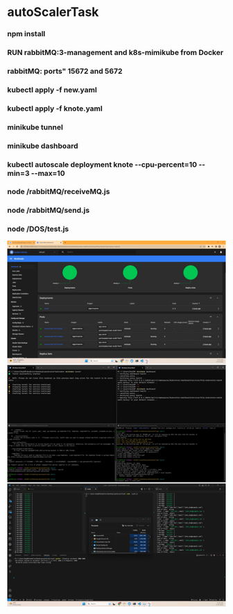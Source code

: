# autoScalerTask

### npm install

### RUN rabbitMQ:3-management and k8s-mimikube from Docker
### rabbitMQ: ports" 15672 and 5672

### kubectl apply -f new.yaml
### kubectl apply -f knote.yaml

### minikube tunnel

### minikube dashboard

### kubectl autoscale deployment knote --cpu-percent=10 --min=3 --max=10

### node /rabbitMQ/receiveMQ.js
### node /rabbitMQ/send.js
### node /DOS/test.js

![Dashboard](./images/dashboard.jpg)
![Terminals](./images/terminals.jpg)
![DOS](./images/DDOS.jpg)
